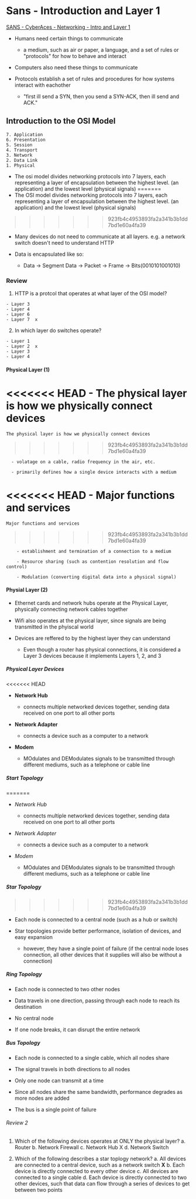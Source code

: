 # Sans - Introduction and Layer 1

[SANS - CyberAces - Networking - Intro and Layer 1](https://www.sans.org/cyberaces/networking)


- Humans need certain things to communicate
  - a medium, such as air or paper, a language, and a set of rules or "protocols" for how to behave and interact
  
- Computers also need these things to communicate

- Protocols establish a set of rules and procedures for how systems interact with eachother

  - "first ill send a SYN, then you send a SYN-ACK, then ill send and ACK."
  

## Introduction to the OSI Model

    7. Application
    6. Presentation
    5. Session
    4. Transport
    3. Network 
    2. Data Link
    1. Physical
    

  - The osi model divides networking protocols into 7 layers, each representing a layer of encapsulation between the highest level. (an application) and the lowest level (physical signals)
=======
  - The OSI model divides networking protocols into 7 layers, each representing a layer of encapsulation between the highest level. (an application) and the lowest level (physical signals)
>>>>>>> 923fb4c4953893fa2a341b3b1dd7bd1e60a4fa39
    
  - Many devices do not need to communicate at all layers. e.g. a network switch doesn't need to understand HTTP
 
  - Data is encapsulated like so:  
    - Data  ->  Segment Data  ->  Packet  ->  Frame  ->  Bits(0010101001010)
    
### Review 

  1. HTTP is a protcol that operates at what layer of the OSI model?
      
    - Layer 3
    - Layer 4
    - Layer 6
    - Layer 7  x
  
  2. In which layer do switches operate? 
   
    - Layer 1
    - Layer 2  x
    - Layer 3
    - Layer 4 
 
#### Physical Layer (1)

<<<<<<< HEAD
    - The physical layer is how we physically connect devices 
=======
    The physical layer is how we physically connect devices 
>>>>>>> 923fb4c4953893fa2a341b3b1dd7bd1e60a4fa39
    
      - volatage on a cable, radio frequency in the air, etc.      
    
      - primarily defines how a single device interacts with a medium
      
<<<<<<< HEAD
    - Major functions and services
=======
    Major functions and services
>>>>>>> 923fb4c4953893fa2a341b3b1dd7bd1e60a4fa39
        
        - establishment and termination of a connection to a medium
        
        - Resource sharing (such as contention resolution and flow control)
        
        - Modulation (converting digital data into a physical signal)
        
#### Physial Layer (2)

  - Ethernet cards and network hubs operate at the Physical Layer, physically connecting network cables together
    
  - Wifi also operates at the physical layer, since signals are being transmitted in the phyiscal world
    
  - Devices are reffered to by the highest layer they can understand
      
    - Even though a router has physical connections, it is considered a Layer 3 devices because it implements Layers 1, 2, and 3
      
##### Physical Layer Devices

<<<<<<< HEAD
  - **Network Hub**  
    - connects multiple networked devices together, sending data received on one port to all other ports
  
  - **Network Adapter** 
    - connects a device such as a computer to a network    
  
  - **Modem** 
    - MOdulates and DEModulates signals to be transmitted through different mediums, such as a telephone or cable line
  
##### Start Topology
=======
  - *Network Hub*  
    - connects multiple networked devices together, sending data received on one port to all other ports
  
  - *Network Adapter* 
    - connects a device such as a computer to a network    
  
  - *Modem*
    - MOdulates and DEModulates signals to be transmitted through different mediums, such as a telephone or cable line
  
##### Star Topology
>>>>>>> 923fb4c4953893fa2a341b3b1dd7bd1e60a4fa39

  - Each node is connected to a central node (such as a hub or switch)
  
  - Star topologies provide better performance, isolation of devices, and easy expansion
    - however, they have a single point of failure (if the central node loses connection, all other devices that it supplies will also be without a connection)
  
##### Ring Topology

  - Each node is connected to two other nodes
  
  - Data travels in one direction, passing through each node to reach its destination 
  
  - No central node  
  
  - If one node breaks, it can disrupt the entire network  
  
##### Bus Topology

  - Each node is connected to a single cable, which all nodes share
  
  - The signal travels in both directions to all nodes  
  
  - Only one node can transmit at a time  
  
  - Since all nodes share the same bandwidth, performance degrades as more nodes are added 
  
  - The bus is a single point of failure  

###### Review 2

  1. Which of the following devices operates at ONLY the physical layer?
    a. Router 
    b. Network Firewall
    c. Network Hub X
    d. Network Switch

  2. Which of the following describes a star toplogy network? 
    a. All devices are connected to a central device, such as a network switch **X**
    b. Each device is directly connected to every other device
    c. All devices are connected to a single cable
    d. Each device is directly connected to two other devices, such that data can flow through a series of devices to get between two points
    
